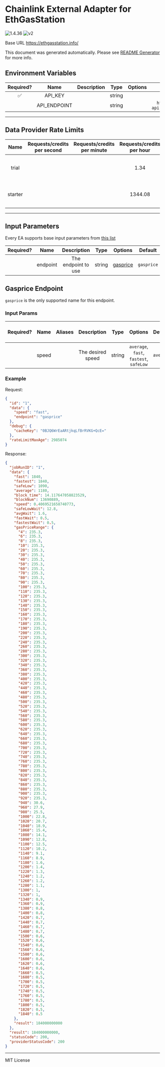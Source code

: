 # Chainlink External Adapter for EthGasStation

![1.4.36](https://img.shields.io/github/package-json/v/smartcontractkit/external-adapters-js?filename=packages/sources/ethgasstation/package.json) ![v2](https://img.shields.io/badge/framework%20version-v2-blueviolet)

Base URL https://ethgasstation.info/

This document was generated automatically. Please see [README Generator](../../scripts#readme-generator) for more info.

## Environment Variables

| Required? |     Name     | Description |  Type  | Options |             Default              |
| :-------: | :----------: | :---------: | :----: | :-----: | :------------------------------: |
|    ✅     |   API_KEY    |             | string |         |                                  |
|           | API_ENDPOINT |             | string |         | `https://data-api.defipulse.com` |

---

## Data Provider Rate Limits

|  Name   | Requests/credits per second | Requests/credits per minute | Requests/credits per hour |                                                           Note                                                            |
| :-----: | :-------------------------: | :-------------------------: | :-----------------------: | :-----------------------------------------------------------------------------------------------------------------------: |
|  trial  |                             |                             |           1.34            |   Taken from the API key limit as 1,000 / 31 / 24 (EGS uses Defi Pulse's API keys): https://data.defipulse.com/#pricing   |
| starter |                             |                             |          1344.08          | Taken from the API key limit as 1,000,000 / 31 / 24 (EGS uses Defi Pulse's API keys): https://data.defipulse.com/#pricing |

---

## Input Parameters

Every EA supports base input parameters from [this list](../../core/bootstrap#base-input-parameters)

| Required? |   Name   |     Description     |  Type  |            Options             |  Default   |
| :-------: | :------: | :-----------------: | :----: | :----------------------------: | :--------: |
|           | endpoint | The endpoint to use | string | [gasprice](#gasprice-endpoint) | `gasprice` |

## Gasprice Endpoint

`gasprice` is the only supported name for this endpoint.

### Input Params

| Required? | Name  | Aliases |    Description    |  Type  |                 Options                 |  Default  | Depends On | Not Valid With |
| :-------: | :---: | :-----: | :---------------: | :----: | :-------------------------------------: | :-------: | :--------: | :------------: |
|           | speed |         | The desired speed | string | `average`, `fast`, `fastest`, `safeLow` | `average` |            |                |

### Example

Request:

```json
{
  "id": "1",
  "data": {
    "speed": "fast",
    "endpoint": "gasprice"
  },
  "debug": {
    "cacheKey": "0BJQ6WrEaARtjkqLfBrRVKG+QcE="
  },
  "rateLimitMaxAge": 2985074
}
```

Response:

```json
{
  "jobRunID": "1",
  "data": {
    "fast": 1840,
    "fastest": 1840,
    "safeLow": 1090,
    "average": 1180,
    "block_time": 14.117647058823529,
    "blockNum": 13690889,
    "speed": 0.4069521658740773,
    "safeLowWait": 12.8,
    "avgWait": 1.6,
    "fastWait": 0.5,
    "fastestWait": 0.5,
    "gasPriceRange": {
      "4": 235.3,
      "6": 235.3,
      "8": 235.3,
      "10": 235.3,
      "20": 235.3,
      "30": 235.3,
      "40": 235.3,
      "50": 235.3,
      "60": 235.3,
      "70": 235.3,
      "80": 235.3,
      "90": 235.3,
      "100": 235.3,
      "110": 235.3,
      "120": 235.3,
      "130": 235.3,
      "140": 235.3,
      "150": 235.3,
      "160": 235.3,
      "170": 235.3,
      "180": 235.3,
      "190": 235.3,
      "200": 235.3,
      "220": 235.3,
      "240": 235.3,
      "260": 235.3,
      "280": 235.3,
      "300": 235.3,
      "320": 235.3,
      "340": 235.3,
      "360": 235.3,
      "380": 235.3,
      "400": 235.3,
      "420": 235.3,
      "440": 235.3,
      "460": 235.3,
      "480": 235.3,
      "500": 235.3,
      "520": 235.3,
      "540": 235.3,
      "560": 235.3,
      "580": 235.3,
      "600": 235.3,
      "620": 235.3,
      "640": 235.3,
      "660": 235.3,
      "680": 235.3,
      "700": 235.3,
      "720": 235.3,
      "740": 235.3,
      "760": 235.3,
      "780": 235.3,
      "800": 235.3,
      "820": 235.3,
      "840": 235.3,
      "860": 235.3,
      "880": 235.3,
      "900": 235.3,
      "920": 235.3,
      "940": 30.6,
      "960": 27.9,
      "980": 25.5,
      "1000": 22.8,
      "1020": 20.7,
      "1040": 18.9,
      "1060": 15.4,
      "1080": 14.1,
      "1090": 12.8,
      "1100": 12.5,
      "1120": 10.2,
      "1140": 9.1,
      "1160": 8.9,
      "1180": 1.6,
      "1200": 1.4,
      "1220": 1.3,
      "1240": 1.2,
      "1260": 1.2,
      "1280": 1.1,
      "1300": 1,
      "1320": 1,
      "1340": 0.9,
      "1360": 0.9,
      "1380": 0.8,
      "1400": 0.8,
      "1420": 0.7,
      "1440": 0.7,
      "1460": 0.7,
      "1480": 0.7,
      "1500": 0.6,
      "1520": 0.6,
      "1540": 0.6,
      "1560": 0.6,
      "1580": 0.6,
      "1600": 0.6,
      "1620": 0.6,
      "1640": 0.6,
      "1660": 0.5,
      "1680": 0.5,
      "1700": 0.5,
      "1720": 0.5,
      "1740": 0.5,
      "1760": 0.5,
      "1780": 0.5,
      "1800": 0.5,
      "1820": 0.5,
      "1840": 0.5
    },
    "result": 184000000000
  },
  "result": 184000000000,
  "statusCode": 200,
  "providerStatusCode": 200
}
```

---

MIT License

